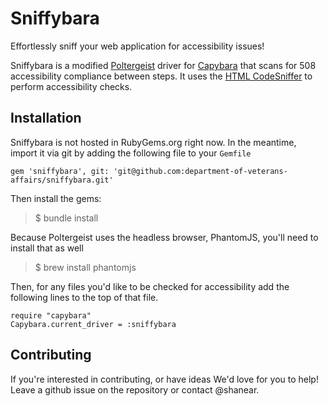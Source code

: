 # Sniffybara

Effortlessly sniff your web application for accessibility issues!  

Sniffybara is a modified [Poltergeist](https://github.com/teampoltergeist/poltergeist) driver for [Capybara](https://github.com/jnicklas/capybara) that scans for 508 accessibility compliance between steps. It uses the [HTML CodeSniffer](https://github.com/squizlabs/HTML_CodeSniffer) to perform accessibility checks.

## Installation

Sniffybara is not hosted in RubyGems.org right now. In the meantime, import it via git by adding the following file to your `Gemfile`

```
gem 'sniffybara', git: 'git@github.com:department-of-veterans-affairs/sniffybara.git'
```

Then install the gems:

> $ bundle install

Because Poltergeist uses the headless browser, PhantomJS, you'll need to install that as well

> $ brew install phantomjs

Then, for any files you'd like to be checked for accessibility add the following lines to the top of that file.

```
require "capybara"
Capybara.current_driver = :sniffybara
```

## Contributing

If you're interested in contributing, or have ideas We'd love for you to help! Leave a github issue on the repository or contact @shanear. 
